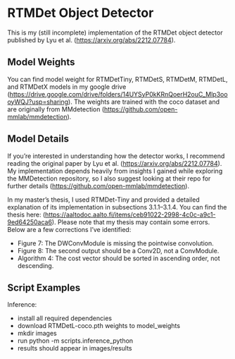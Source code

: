 # RTMDet Object Detector
This is my (still incomplete) implementation of the RTMDet object detector published by Lyu et al. (https://arxiv.org/abs/2212.07784). 

## Model Weights
You can find model weight for RTMDetTiny, RTMDetS, RTMDetM, RTMDetL, and RTMDetX models in my google drive (https://drive.google.com/drive/folders/14UYSyP0kKRnQoerH2ouC_Mlp3oooyWQJ?usp=sharing). The weights are trained with the coco dataset and are originally from MMdetection (https://github.com/open-mmlab/mmdetection). 

## Model Details
If you’re interested in understanding how the detector works, I recommend reading the original paper by Lyu et al. (https://arxiv.org/abs/2212.07784). My implementation depends heavily from insights I gained while exploring the MMDetection repository, so I also suggest looking at their repo for further details (https://github.com/open-mmlab/mmdetection).

In my master’s thesis, I used RTMDet-Tiny and provided a detailed explanation of its implementation in subsections 3.1.1–3.1.4. You can find the thesis here: (https://aaltodoc.aalto.fi/items/ceb91022-2998-4c0c-a9c1-9ed64250aca6). Please note that my thesis may contain some errors. Below are a few corrections I’ve identified:
- Figure 7: The DWConvModule is missing the pointwise convolution.
- Figure 8: The second output should be a Conv2D, not a ConvModule.
- Algorithm 4: The cost vector should be sorted in ascending order, not descending.

## Script Examples
Inference:
- install all required dependencies
- download RTMDetL-coco.pth weights to model_weights
- mkdir images
- run python -m scripts.inference_python
- results should appear in images/results 